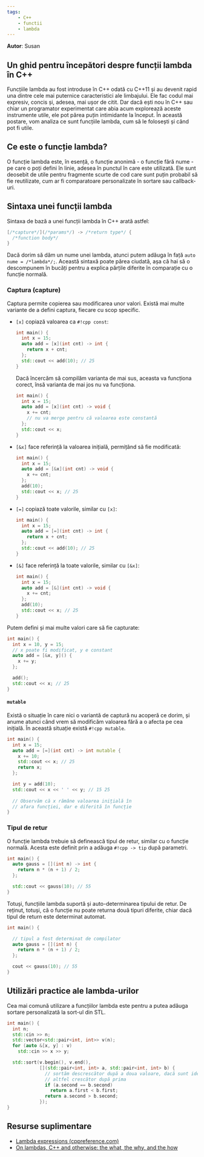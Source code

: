 ```yaml
---
tags:
    - C++
    - functii
    - lambda
---
```


**Autor**: Susan

## Un ghid pentru începători despre funcții lambda în C++

Funcțiile lambda au fost introduse în C++ odată cu C++11 și au devenit rapid una
dintre cele mai puternice caracteristici ale limbajului. Ele fac codul mai
expresiv, concis și, adesea, mai ușor de citit. Dar dacă ești nou în C++ sau
chiar un programator experimentat care abia acum explorează aceste instrumente
utile, ele pot părea puțin intimidante la început. În această postare, vom
analiza ce sunt funcțiile lambda, cum să le folosești și când pot fi utile.

## Ce este o funcție lambda?

O funcție lambda este, în esență, o funcție anonimă - o funcție fără nume - pe
care o poți defini în linie, adesea în punctul în care este utilizată. Ele sunt
deosebit de utile pentru fragmente scurte de cod care sunt puțin probabil să fie
reutilizate, cum ar fi comparatoare personalizate în sortare sau callback-uri.

## Sintaxa unei funcții lambda

Sintaxa de bază a unei funcții lambda în C++ arată astfel:

```cpp
[/*capture*/](/*params*/) -> /*return type*/ {
  /*function body*/
}
```

Dacă dorim să dăm un nume unei lambda, atunci putem adăuga în față `auto nume =
/*lambda*/;`. Această sintaxă poate părea ciudată, așa că hai să o descompunem
în bucăți pentru a explica părțile diferite în comparație cu o funcție normală.

### Captura (capture)

Captura permite copierea sau modificarea unor valori. Există mai multe variante
de a defini captura, fiecare cu scop specific.

- `[x]` copiază valoarea ca `#!cpp const`:

    ```cpp
    int main() {
      int x = 15;
      auto add = [x](int cnt) -> int {
        return x + cnt;
      };
      std::cout << add(10); // 25
    }
    ```

    Dacă încercăm să compilăm varianta de mai sus, aceasta va funcționa corect,
    însă varianta de mai jos nu va funcționa.

    ```cpp
    int main() {
      int x = 15;
      auto add = [x](int cnt) -> void {
        x += cnt;
        // nu va merge pentru că valoarea este constantă
      };
      std::cout << x;
    }
    ```

- `[&x]` face referință la valoarea inițială, permițând să fie modificată:

    ```cpp
    int main() {
      int x = 15;
      auto add = [&x](int cnt) -> void {
        x += cnt;
      };
      add(10);
      std::cout << x; // 25
    }
    ```

- `[=]` copiază toate valorile, similar cu `[x]`:

    ```cpp
    int main() {
      int x = 15;
      auto add = [=](int cnt) -> int {
        return x + cnt;
      };
      std::cout << add(10); // 25
    }
    ```

- `[&]` face referință la toate valorile, similar cu `[&x]`:

  ```cpp
  int main() {
    int x = 15;
    auto add = [&](int cnt) -> void {
      x += cnt;
    };
    add(10);
    std::cout << x; // 25
  }
  ```

Putem defini și mai multe valori care să fie capturate:

```cpp
int main() {
  int x = 10, y = 15;
  // x poate fi modificat, y e constant
  auto add = [&x, y]() { 
    x += y;
  };

  add();
  std::cout << x; // 25
}
```

#### `mutable`

Există o situație în care nici o variantă de captură nu acoperă ce dorim, și
anume atunci când vrem să modificăm valoarea fără a o afecta pe cea inițială. În
această situație există `#!cpp mutable`.

```cpp
int main() {
  int x = 15;
  auto add = [=](int cnt) -> int mutable {
    x += 10;
    std::cout << x; // 25
    return x;
  };

  int y = add(10);
  std::cout << x << ' ' << y; // 15 25
  
  // Observăm că x rămâne valoarea inițială în 
  // afara funcției, dar e diferită în funcție
}
```

### Tipul de retur

O funcție lambda trebuie să definească tipul de retur, similar cu o funcție
normală. Acesta este definit prin a adăuga `#!cpp -> tip` după parametri.

```cpp
int main() {
  auto gauss = [](int n) -> int {
    return n * (n + 1) / 2;
  };

  std::cout << gauss(10); // 55
}
```

Totuși, funcțiile lambda suportă și auto-determinarea tipului de retur. De
reținut, totuși, că o funcție nu poate returna două tipuri diferite, chiar dacă
tipul de return este determinat automat.

```cpp
int main() {

  // tipul a fost determinat de compilator
  auto gauss = [](int n) { 
    return n * (n + 1) / 2;
  };

  cout << gauss(10); // 55
}
```

## Utilizări practice ale lambda-urilor

Cea mai comună utilizare a funcțiilor lambda este pentru a putea adăuga sortare
personalizată la sort-ul din STL.

```cpp
int main() {
  int n;
  std::cin >> n;
  std::vector<std::pair<int, int>> v(n);
  for (auto &[x, y] : v)
    std::cin >> x >> y;

  std::sort(v.begin(), v.end(), 
            [](std::pair<int, int> a, std::pair<int, int> b) {
              // sortăm descrescător după a doua valoare, dacă sunt identice
              // altfel crescător după prima
              if (a.second == b.second)
                return a.first < b.first;
              return a.second > b.second;
            });
}
```

## Resurse suplimentare

- [Lambda expressions
  (cppreference.com)](https://en.cppreference.com/w/cpp/language/lambda)
- [On lambdas, C++ and otherwise: the what, the why, and the
  how](https://nor-blog.codeberg.page/posts/2023-12-02-lambdas-cpp-and-otherwise/)
